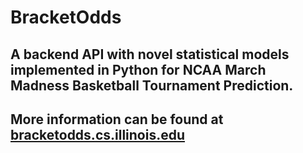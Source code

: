 # BracketOdds
## A backend API with novel statistical models implemented in Python for NCAA March Madness Basketball Tournament Prediction.
## More information can be found at [bracketodds.cs.illinois.edu](https://bracketodds.cs.illinois.edu/index.html)
